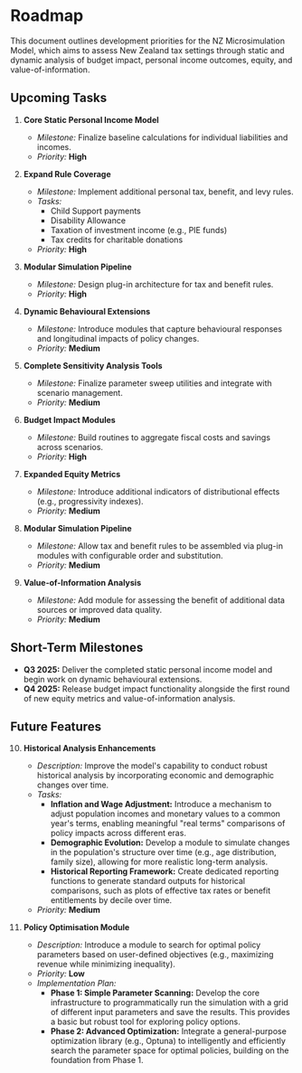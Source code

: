 # Roadmap

This document outlines development priorities for the NZ Microsimulation Model, which aims to assess New Zealand tax settings through static and dynamic analysis of budget impact, personal income outcomes, equity, and value-of-information.

## Upcoming Tasks

1. **Core Static Personal Income Model**
   - *Milestone:* Finalize baseline calculations for individual liabilities and incomes.
   - *Priority:* **High**

2. **Expand Rule Coverage**
   - *Milestone:* Implement additional personal tax, benefit, and levy rules.
   - *Tasks:*
     - Child Support payments
     - Disability Allowance
     - Taxation of investment income (e.g., PIE funds)
     - Tax credits for charitable donations
   - *Priority:* **High**

3. **Modular Simulation Pipeline**
   - *Milestone:* Design plug-in architecture for tax and benefit rules.
   - *Priority:* **High**

3. **Dynamic Behavioural Extensions**
   - *Milestone:* Introduce modules that capture behavioural responses and longitudinal impacts of policy changes.
   - *Priority:* **Medium**

4. **Complete Sensitivity Analysis Tools**
   - *Milestone:* Finalize parameter sweep utilities and integrate with scenario management.
   - *Priority:* **Medium**

5. **Budget Impact Modules**
   - *Milestone:* Build routines to aggregate fiscal costs and savings across scenarios.
   - *Priority:* **High**

6. **Expanded Equity Metrics**
   - *Milestone:* Introduce additional indicators of distributional effects (e.g., progressivity indexes).
   - *Priority:* **Medium**

7. **Modular Simulation Pipeline**
   - *Milestone:* Allow tax and benefit rules to be assembled via plug-in modules with configurable order and substitution.
   - *Priority:* **Medium**

8. **Value-of-Information Analysis**
   - *Milestone:* Add module for assessing the benefit of additional data sources or improved data quality.
   - *Priority:* **Medium**

## Short-Term Milestones

- **Q3 2025:** Deliver the completed static personal income model and begin work on dynamic behavioural extensions.
- **Q4 2025:** Release budget impact functionality alongside the first round of new equity metrics and value-of-information analysis.

## Future Features

10. **Historical Analysis Enhancements**
    - *Description:* Improve the model's capability to conduct robust historical analysis by incorporating economic and demographic changes over time.
    - *Tasks:*
      - **Inflation and Wage Adjustment:** Introduce a mechanism to adjust population incomes and monetary values to a common year's terms, enabling meaningful "real terms" comparisons of policy impacts across different eras.
      - **Demographic Evolution:** Develop a module to simulate changes in the population's structure over time (e.g., age distribution, family size), allowing for more realistic long-term analysis.
      - **Historical Reporting Framework:** Create dedicated reporting functions to generate standard outputs for historical comparisons, such as plots of effective tax rates or benefit entitlements by decile over time.
    - *Priority:* **Medium**

9. **Policy Optimisation Module**
   - *Description:* Introduce a module to search for optimal policy parameters based on user-defined objectives (e.g., maximizing revenue while minimizing inequality).
   - *Priority:* **Low**
   - *Implementation Plan:*
     - **Phase 1: Simple Parameter Scanning:** Develop the core infrastructure to programmatically run the simulation with a grid of different input parameters and save the results. This provides a basic but robust tool for exploring policy options.
     - **Phase 2: Advanced Optimization:** Integrate a general-purpose optimization library (e.g., Optuna) to intelligently and efficiently search the parameter space for optimal policies, building on the foundation from Phase 1.

